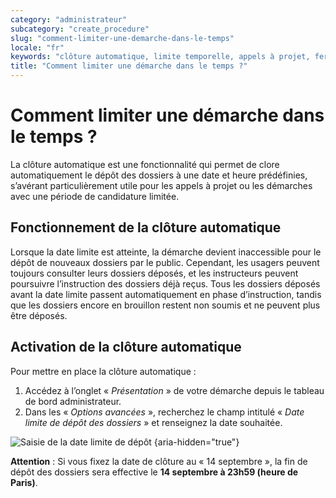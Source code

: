 ```yaml
---
category: "administrateur"
subcategory: "create_procedure"
slug: "comment-limiter-une-demarche-dans-le-temps"
locale: "fr"
keywords: "clôture automatique, limite temporelle, appels à projet, fermer une démarche"
title: "Comment limiter une démarche dans le temps ?"
---
```


# Comment limiter une démarche dans le temps ?

La clôture automatique est une fonctionnalité qui permet de clore automatiquement le dépôt des dossiers à une date et heure prédéfinies, s’avérant particulièrement utile pour les appels à projet ou les démarches avec une période de candidature limitée.

## Fonctionnement de la clôture automatique

Lorsque la date limite est atteinte, la démarche devient inaccessible pour le dépôt de nouveaux dossiers par le public. Cependant, les usagers peuvent toujours consulter leurs dossiers déposés, et les instructeurs peuvent poursuivre l’instruction des dossiers déjà reçus. Tous les dossiers déposés avant la date limite passent automatiquement en phase d’instruction, tandis que les dossiers encore en brouillon restent non soumis et ne peuvent plus être déposés.

## Activation de la clôture automatique

Pour mettre en place la clôture automatique :

1. Accédez à l’onglet « _Présentation_ » de votre démarche depuis le tableau de bord administrateur.
2. Dans les « _Options avancées_ », recherchez le champ intitulé « _Date limite de dépôt des dossiers_ » et renseignez la date souhaitée.

![Saisie de la date limite de dépôt {aria-hidden="true"}](faq/administrateur-set-auto-close-date.png)

**Attention** : Si vous fixez la date de clôture au « 14 septembre », la fin de dépôt des dossiers sera effective le **14 septembre à 23h59 (heure de Paris)**.
